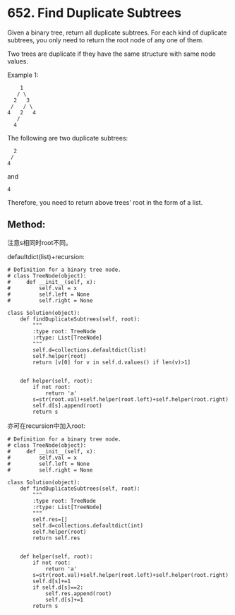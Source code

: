 # 652. Find Duplicate Subtrees

Given a binary tree, return all duplicate subtrees. For each kind of duplicate subtrees, you only need to return the root node of any one of them.

Two trees are duplicate if they have the same structure with same node values.

Example 1: 

        1
       / \
      2   3
     /   / \
    4   2   4
       /
      4

The following are two duplicate subtrees:

      2
     /
    4

and

    4

Therefore, you need to return above trees' root in the form of a list.

## Method:

注意s相同时root不同。

defaultdict(list)+recursion:

    # Definition for a binary tree node.
    # class TreeNode(object):
    #     def __init__(self, x):
    #         self.val = x
    #         self.left = None
    #         self.right = None
    
    class Solution(object):
        def findDuplicateSubtrees(self, root):
            """
            :type root: TreeNode
            :rtype: List[TreeNode]
            """
            self.d=collections.defaultdict(list)
            self.helper(root)
            return [v[0] for v in self.d.values() if len(v)>1]
            
            
        def helper(self, root):
            if not root:
                return 'a'
            s=str(root.val)+self.helper(root.left)+self.helper(root.right)
            self.d[s].append(root)
            return s
            
亦可在recursion中加入root:

    # Definition for a binary tree node.
    # class TreeNode(object):
    #     def __init__(self, x):
    #         self.val = x
    #         self.left = None
    #         self.right = None
    
    class Solution(object):
        def findDuplicateSubtrees(self, root):
            """
            :type root: TreeNode
            :rtype: List[TreeNode]
            """
            self.res=[]
            self.d=collections.defaultdict(int)
            self.helper(root)
            return self.res
            
            
        def helper(self, root):
            if not root:
                return 'a'
            s=str(root.val)+self.helper(root.left)+self.helper(root.right)
            self.d[s]+=1
            if self.d[s]==2:
                self.res.append(root)
                self.d[s]+=1
            return s
